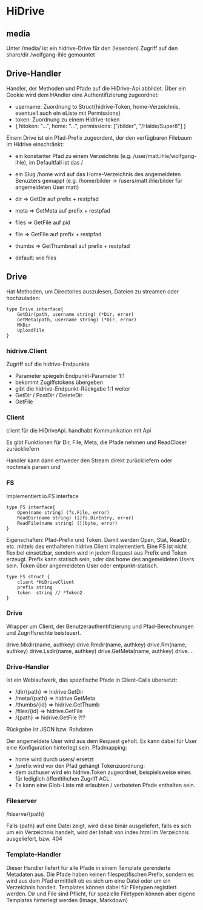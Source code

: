 # HiDrive

## media

Unter /media/ ist ein hidrive-Drive für den (lesenden) Zugriff auf den share/dir /wolfgang-ihle gemountet


## Drive-Handler

Handler, der Methoden und Pfade auf die HiDrive-Api abbildet. 
Über ein Cookie wird dem HAndler eine Authentifizierung zugeordnet: 
* username: Zuordnung to Struct{hidrive-Token, home-Verzeichnis, eventuell auch ein eListe mit Permissions}
* token: Zuordnung zu einem Hidrive-token
* {
    hitoken: "...",
    home: "...",
    permissions: ["/bilder", "/Halde/Super8"]
}

Einem Drive ist ein Pfad-Prefix zugeordent, der den verfügbaren Filebaum im Hidrive einschränkt:
* ein konstanter Pfad zu einem Verzeichnis (e.g. /user/matt.ihle/wolfgang-ihle), im Defaultfall ist das / 
* ein Slug /home wird auf das Home-Verzeichnis des angemeldeten Benuzters gemappt (e.g. /home/bilder -> /users/matt.ihle/bilder für angemeldeten User matt)

* dir     => GetDir auf prefix + restpfad
* meta    => GetMeta auf prefix + restpfad
* files   => GetFile auf pid
* file    => GetFile auf prefix + restpfad
* thumbs  => GetThumbnail auf prefix + restpfad
* default: wie files


## Drive

Hat Methoden, um Directories auszulesen, Dateien zu streamen oder hochzuladen:
```
type Drive interface{
    GetDir(path, username string) (*Dir, error)
    GetMeta(path, username string) (*Dir, error)
    MkDir
    UploadFile
}
```

### hidrive.Client

Zugriff auf die hidrive-Endpunkte
* Parameter spiegeln Endpunkt-Parameter 1:1
* bekommt Zugiffstokens übergeben
* gibt die hidrive-Endpunkt-Rückgabe 1:1 weiter
* GetDir / PostDir / DeleteDir
* GetFile




### Client

client für die HiDriveApi. handhabt Kommunikation mit Api




Es gibt Funktionen für Dir, File, Meta, die Pfade nehmen und ReadCloser zurückliefern


Handler kann dann entweder den Stream direkt zurückliefern oder nochmals parsen und 

### FS

Implementiert io.FS interface

```
type FS interface{
    Open(name string) (fs.File, error)
    ReadDir(name string) ([]fs.DirEntry, error)
    ReadFile(name string) ([]byte, error)
}
```

Eigenschaften: Pfad-Prefix und Token.
Damit werden Open, Stat, ReadDir, etc. mittels des enthalteten hidrive.Client implementiert.
Eine FS ist nicht flexibel einsetzbar, sondern wird in  jedem Request aus Prefix und Token erzeugt.
Prefix kann statisch sein, oder das home des angemeldeten Users sein. Token über angemeldeten User oder entpunkt-statisch. 

```
type FS struct {
	client *HiDriveClient
	prefix string
	token  string // *Token2
}
```



### Drive 

Wrapper um Client, der Benutzerauthentifizierung und Pfad-Berechnungen und Zugriffsrechte beisteuert.

drive.Mkdir(name, authkey)
drive.Rmdir(name, authkey)
drive.Rm(name, authkey)
drive.Lsdir(name, authkey)
drive.GetMeta(name, authkey)
drive....

### Drive-Handler

Ist ein Weblaufwerk, das spezifische Pfade in Client-Calls übersetzt:

* /dir/{path} => hidrive.GetDir
* /meta/{path} => hidrive.GetMeta
* /thumbs/{id} => hidrive.GetThumb
* /files/{id} => hidrive.GetFile
* /{path} => hidrive.GetFile ?!?

Rückgabe ist JSON bzw. Rohdaten

Der angemeldete User wird aus dem Request geholt. 
Es kann dabei für User eine Konfiguration hinterlegt sein.
Pfadmapping:
 * home wird durch users/<username> ersetzt
 * /prefix wird vor den Pfad gehängt
Tokenzuordnung:
 * dem authuser wird ein hidrive.Token zugeordnet, beispielsweise eines für lediglich öffenltihchen Zugriff
ACL:
 * Es kann eine Glob-Liste mit erlaubten / verboteten Pfade enthalten sein.

### Fileserver

/hiserve/{path}

Falls {path} auf eine Datei zeigt, wird diese binär ausgeliefert, falls es sich um ein Verzeichnis handelt, wird 
der Inhalt von index.html im Verzeichnis ausgeliefert, bzw. 404 

### Template-Handler


Dieser Handler liefert für alle Pfade in einem Template gerenderte Metadaten aus.
Die Pfade haben keinen filespezifischen Prefix, sondern es wird aus dem Pfad ermittlelt ob es sich um eine Datei oder um ein Verzeichnis handelt.
Templates können dabei für Filetypen registiert werden. Dir und File sind Pflicht, für spezielle Filetypen können aber eigene Templates hinterlegt werden (Image, Markdown)





